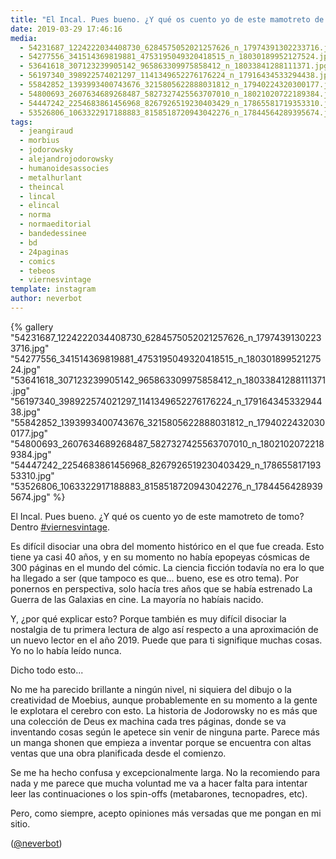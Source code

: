 ```yaml
---
title: "El Incal. Pues bueno. ¿Y qué os cuento yo de este mamotreto de tomo? Dentro #viernesvintage"
date: 2019-03-29 17:46:16
media: 
  - 54231687_1224222034408730_6284575052021257626_n_17974391302233716.jpg
  - 54277556_341514369819881_4753195049320418515_n_18030189952127524.jpg
  - 53641618_307123239905142_965863309975858412_n_18033841288111371.jpg
  - 56197340_398922574021297_1141349652276176224_n_17916434533294438.jpg
  - 55842852_1393993400743676_3215805622888031812_n_17940224320300177.jpg
  - 54800693_2607634689268487_5827327425563707010_n_18021020722189384.jpg
  - 54447242_2254683861456968_8267926519230403429_n_17865581719353310.jpg
  - 53526806_1063322917188883_8158518720943042276_n_17844564289395674.jpg
tags: 
  - jeangiraud
  - morbius
  - jodorowsky
  - alejandrojodorowsky
  - humanoidesassocies
  - metalhurlant
  - theincal
  - lincal
  - elincal
  - norma
  - normaeditorial
  - bandedessinee
  - bd
  - 24paginas
  - comics
  - tebeos
  - viernesvintage
template: instagram
author: neverbot
---
```


{% gallery "54231687_1224222034408730_6284575052021257626_n_17974391302233716.jpg" "54277556_341514369819881_4753195049320418515_n_18030189952127524.jpg" "53641618_307123239905142_965863309975858412_n_18033841288111371.jpg" "56197340_398922574021297_1141349652276176224_n_17916434533294438.jpg" "55842852_1393993400743676_3215805622888031812_n_17940224320300177.jpg" "54800693_2607634689268487_5827327425563707010_n_18021020722189384.jpg" "54447242_2254683861456968_8267926519230403429_n_17865581719353310.jpg" "53526806_1063322917188883_8158518720943042276_n_17844564289395674.jpg" %}

El Incal. Pues bueno. ¿Y qué os cuento yo de este mamotreto de tomo? Dentro [#viernesvintage](/etiquetas/viernesvintage).

Es difícil disociar una obra del momento histórico en el que fue creada. Esto tiene ya casi 40 años, y en su momento no había epopeyas cósmicas de 300 páginas en el mundo del cómic. La ciencia ficción todavía no era lo que ha llegado a ser (que tampoco es que... bueno, ese es otro tema). Por ponernos en perspectiva, solo hacía tres años que se había estrenado La Guerra de las Galaxias en cine. La mayoría no habíais nacido.

Y, ¿por qué explicar esto? Porque también es muy difícil disociar la nostalgia de tu primera lectura de algo así respecto a una aproximación de un nuevo lector en el año 2019. Puede que para ti signifique muchas cosas. Yo no lo había leído nunca.

Dicho todo esto...

No me ha parecido brillante a ningún nivel, ni siquiera del dibujo o la creatividad de Moebius, aunque probablemente en su momento a la gente le explotara el cerebro con esto. La historia de Jodorowsky no es más que una colección de Deus ex machina cada tres páginas, donde se va inventando cosas según le apetece sin venir de ninguna parte. Parece más un manga shonen que empieza a inventar porque se encuentra con altas ventas que una obra planificada desde el comienzo.

Se me ha hecho confusa y excepcionalmente larga. No la recomiendo para nada y me parece que mucha voluntad me va a hacer falta para intentar leer las continuaciones o los spin-offs (metabarones, tecnopadres, etc).

Pero, como siempre, acepto opiniones más versadas que me pongan en mi sitio.

([@neverbot](https://instagram.com/neverbot))
